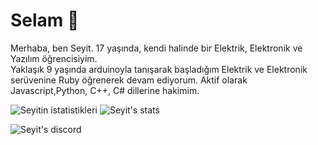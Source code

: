 # Selam 👋
Merhaba, ben Seyit. 17 yaşında, kendi halinde bir Elektrik, Elektronik ve Yazılım öğrencisiyim.                   
Yaklaşık 9 yaşında arduinoyla tanışarak başladığım Elektrik ve Elektronik serüvenine Ruby
öğrenerek devam ediyorum. Aktif olarak Javascript,Python, C++, C# dillerine
hakimim.

![Seyitin istatistikleri](https://github-readme-stats.vercel.app/api?username=Seyitq&show_icons=true&theme=radical)
![Seyit's stats](https://github-readme-stats.vercel.app/api/top-langs/?username=Seyitq&layout=compact&theme=tokyonight)

![Seyit's discord](https://lanyard-profile-readme.vercel.app/api/514818551287119888)
